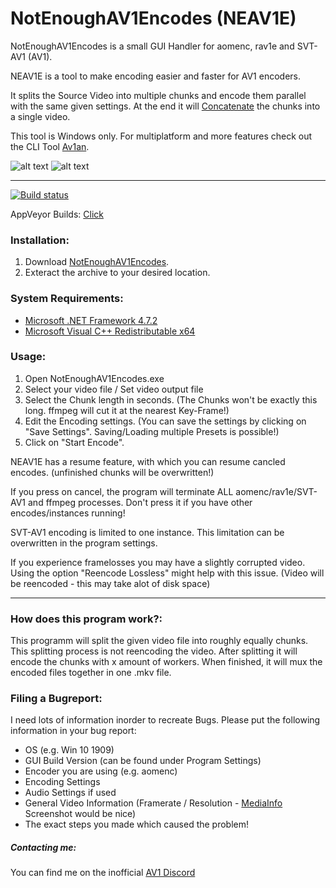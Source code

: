 # NotEnoughAV1Encodes (NEAV1E)

NotEnoughAV1Encodes is a small GUI Handler for aomenc, rav1e and SVT-AV1 (AV1). 

NEAV1E is a tool to make encoding easier and faster for AV1 encoders.

It splits the Source Video into multiple chunks and encode them parallel with the same given settings.
At the end it will [Concatenate](https://trac.ffmpeg.org/wiki/Concatenate) the chunks into a single video.

This tool is Windows only. For multiplatform and more features check out the CLI Tool [Av1an](https://github.com/master-of-zen/Av1an).

![alt text](https://i.imgur.com/UUiyvkV.png)
![alt text](https://i.imgur.com/NQJPexQ.png)

---

[![Build status](https://ci.appveyor.com/api/projects/status/f3wd2kr5i8eofj88/branch/master?svg=true)](https://ci.appveyor.com/project/Alkl/notenoughav1encodes/branch/master)

AppVeyor Builds: [Click](https://ci.appveyor.com/project/Alkl/notenoughav1encodes/branch/master/artifacts)


### Installation:

1. Download [NotEnoughAV1Encodes](https://github.com/Alkl58/NotEnoughAV1Encodes/releases). 
2. Exteract the archive to your desired location.

### System Requirements:
- [Microsoft .NET Framework 4.7.2](https://dotnet.microsoft.com/download/dotnet-framework/net472)
- [Microsoft Visual C++ Redistributable x64](https://support.microsoft.com/en-us/help/2977003/the-latest-supported-visual-c-downloads)

### Usage:
1. Open NotEnoughAV1Encodes.exe
2. Select your video file / Set video output file
3. Select the Chunk length in seconds. (The Chunks won't be exactly this long. ffmpeg will cut it at the nearest Key-Frame!)
4. Edit the Encoding settings. (You can save the settings by clicking on "Save Settings". Saving/Loading multiple Presets is possible!)
5. Click on "Start Encode".  

NEAV1E has a resume feature, with which you can resume cancled encodes. (unfinished chunks will be overwritten!)

If you press on cancel, the program will terminate ALL aomenc/rav1e/SVT-AV1 and ffmpeg processes. Don't press it if you have other encodes/instances running!

SVT-AV1 encoding is limited to one instance. This limitation can be overwritten in the program settings.

If you experience framelosses you may have a slightly corrupted video. Using the option "Reencode Lossless" might help with this issue. (Video will be reencoded - this may take alot of disk space)

---
### How does this program work?:
This programm will split the given video file into roughly equally chunks. This splitting process is not reencoding the video.
After splitting it will encode the chunks with x amount of workers. When finished, it will mux the encoded files together in one .mkv file.

### Filing a Bugreport:
I need lots of information inorder to recreate Bugs. 
Please put the following information in your bug report:
- OS (e.g. Win 10 1909)
- GUI Build Version (can be found under Program Settings)
- Encoder you are using (e.g. aomenc)
- Encoding Settings
- Audio Settings if used
- General Video Information (Framerate / Resolution - [MediaInfo](https://mediaarea.net/de/MediaInfo) Screenshot would be nice)
- The exact steps you made which caused the problem!

##### Contacting me:
You can find me on the inofficial [AV1 Discord](https://discord.gg/HSBxne3)
